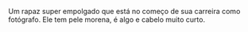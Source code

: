 Um rapaz super empolgado que está no começo de sua carreira como fotógrafo. Ele tem pele morena, é algo e cabelo muito curto. 